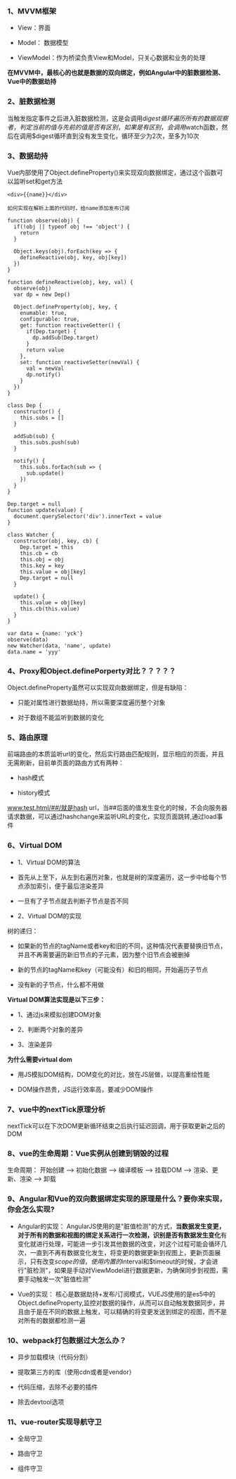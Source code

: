 ### 1、MVVM框架

* View：界面

* Model： 数据模型

* ViewModel：作为桥梁负责View和Model，只关心数据和业务的处理

**在MVVM中，最核心的也就是数据的双向绑定，例如Angular中的脏数据检测、Vue中的数据劫持**

### 2、脏数据检测

当触发指定事件之后进入脏数据检测，这是会调用$digest循环遍历所有的数据观察者，判定当前的值与先前的值是否有区别，如果是有区别，会调用$watch函数，然后在调用$digest循环直到没有发生变化，循环至少为2次，至多为10次

### 3、数据劫持

Vue内部使用了Object.defineProperty()来实现双向数据绑定，通过这个函数可以监听set和get方法

```
<div>{{name}}</div>

如何实现在解析上面的代码时，给name添加发布订阅
```

```
function observe(obj) {
  if(!obj || typeof obj !== 'object') {
    return 
  }

  Object.keys(obj).forEach(key => {
    defineReactive(obj, key, obj[key])
  })
}

function defineReactive(obj, key, val) {
  observe(obj)
  var dp = new Dep()

  Object.defineProperty(obj, key, {
    enumable: true,
    configurable: true,
    get: function reactiveGetter() {
      if(Dep.target) {
        dp.addSub(Dep.target)
      }
      return value
    },
    set: function reactiveSetter(newVal) {
      val = newVal
      dp.notify()
    }
  })
}

class Dep {
  constructor() {
    this.subs = []
  }

  addSub(sub) {
    this.subs.push(sub)
  }

  notify() {
    this.subs.forEach(sub => {
      sub.update()
    })
  }
}

Dep.target = null
function update(value) {
  document.querySelector('div').innerText = value
}

class Watcher {
  constructor(obj, key, cb) {
    Dep.target = this
    this.cb = cb
    this.obj = obj
    this.key = key
    this.value = obj[key]
    Dep.target = null
  }

  update() {
    this.value = obj[key]
    this.cb(this.value)
  }
}

var data = {name: 'yck'}
observe(data)
new Watcher(data, 'name', update)
data.name = 'yyy'
```

### 4、Proxy和Object.definePorperty对比？？？？？

Object.defineProperty虽然可以实现双向数据绑定，但是有缺陷： 

* 只能对属性进行数据劫持，所以需要深度遍历整个对象

* 对于数组不能监听到数据的变化

### 5、路由原理

前端路由的本质监听url的变化，然后实行路由匹配规则，显示相应的页面，并且无需刷新，目前单页面的路由方式有两种：

* hash模式

* history模式

www.test.html/##/就是hash url，当##后面的值发生变化的时候，不会向服务器请求数据，可以通过hashchange来监听URL的变化，实现页面跳转,通过load事件


### 6、Virtual DOM

- 1、Virtual DOM的算法

* 首先从上至下，从左到右遍历对象，也就是树的深度遍历，这一步中给每个节点添加索引，便于最后渲染差异

* 一旦有了子节点就去判断子节点是否不同

- 2、Virtual DOM的实现

树的递归：

* 如果新的节点的tagName或者key和旧的不同，这种情况代表要替换旧节点，并且不再需要遍历新旧节点的子元素，因为整个旧节点会被删掉

* 新的节点的tagName和key（可能没有）和旧的相同，开始遍历子节点

* 没有新的子节点，什么都不用做


**Virtual DOM算法实现是以下三步：**

* 1、通过js来模拟创建DOM对象

* 2、判断两个对象的差异

* 3、渲染差异

**为什么需要virtual dom**

* 用JS模拟DOM结构，DOM变化的对比，放在JS层做，以提高重绘性能

* DOM操作昂贵，JS运行效率高，要减少DOM操作

### 7、vue中的nextTick原理分析

nextTick可以在下次DOM更新循环结束之后执行延迟回调，用于获取更新之后的DOM

### 8、vue的生命周期：Vue实例从创建到销毁的过程

生命周期： 开始创建 --> 初始化数据 --> 编译模板 --> 挂载DOM --> 渲染、更新、渲染 --> 卸载

### 9、Angular和Vue的双向数据绑定实现的原理是什么？要你来实现，你会怎么实现?

* Angular的实现： AngularJS使用的是"脏值检测"的方式，**当数据发生变更，对于所有的数据和视图的绑定关系进行一次检测，识别是否有数据发生变化**有变化就进行处理，可能进一步引发其他数据的改变，对这个过程可能会循环几次，一直到不再有数据变化发生，将变更的数据更新到视图上，更新页面展示，只有改变$scope的值，使用内置的$interval和$timeout的时候，才会进行"脏检测"，如果是手动对ViewModel进行数据更新，为确保同步到视图，需要手动触发一次"脏值检测"

* Vue的实现： 核心是数据劫持+发布/订阅模式，VUEJS使用的是es5中的Object.defineProperty,监控对数据的操作，从而可以自动触发数据同步，并且由于是在不同的数据上触发，可以精确的将变更发送到绑定的视图，而不是对所有的数据都检测一遍

### 10、webpack打包数据过大怎么办？

* 异步加载模块（代码分割）

* 提取第三方的库（使用cdn或者是vendor）

* 代码压缩，去除不必要的插件

* 除去devtool选项

### 11、vue-router实现导航守卫

* 全局守卫

* 路由守卫

* 组件守卫
